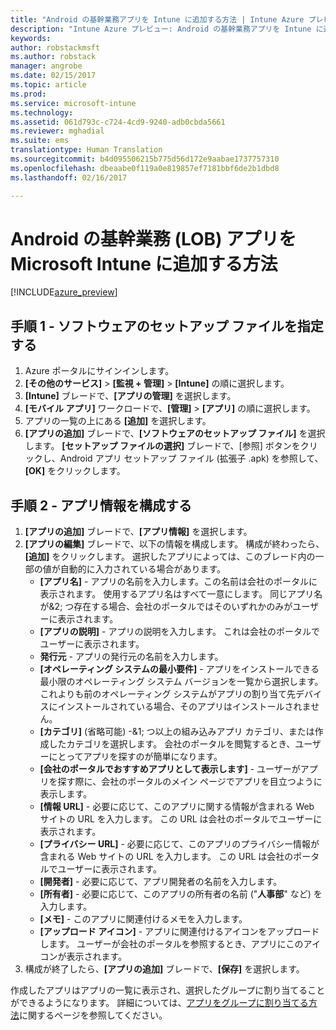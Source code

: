 ```yaml
---
title: "Android の基幹業務アプリを Intune に追加する方法 | Intune Azure プレビュー | Microsoft Docs"
description: "Intune Azure プレビュー: Android の基幹業務アプリを Intune に追加する方法について説明します。"
keywords: 
author: robstackmsft
ms.author: robstack
manager: angrobe
ms.date: 02/15/2017
ms.topic: article
ms.prod: 
ms.service: microsoft-intune
ms.technology: 
ms.assetid: 061d793c-c724-4cd9-9240-adb0cbda5661
ms.reviewer: mghadial
ms.suite: ems
translationtype: Human Translation
ms.sourcegitcommit: b4d095506215b775d56d172e9aabae1737757310
ms.openlocfilehash: dbeaabe0f119a0e819857ef7181bbf6de2b1dbd8
ms.lasthandoff: 02/16/2017

---
```


# <a name="how-to-add-android-line-of-business-lob-apps-to-microsoft-intune"></a>Android の基幹業務 (LOB) アプリを Microsoft Intune に追加する方法

[!INCLUDE[azure_preview](../includes/azure_preview.md)]


## <a name="step-1---specify-the-software-setup-file"></a>手順 1 - ソフトウェアのセットアップ ファイルを指定する

1. Azure ポータルにサインインします。
2. **[その他のサービス]** > **[監視 + 管理]** > **[Intune]** の順に選択します。
3. **[Intune]** ブレードで、**[アプリの管理]** を選択します。
4. **[モバイル アプリ]** ワークロードで、**[管理]** > **[アプリ]** の順に選択します。
5. アプリの一覧の上にある **[追加]** を選択します。
6. **[アプリの追加]** ブレードで、**[ソフトウェアのセットアップ ファイル]** を選択します。
**[セットアップ ファイルの選択]** ブレードで、[参照] ボタンをクリックし、Android アプリ セットアップ ファイル (拡張子 .apk) を参照して、**[OK]** をクリックします。

## <a name="step-2---configure-app-information"></a>手順 2 - アプリ情報を構成する

1. **[アプリの追加]** ブレードで、**[アプリ情報]** を選択します。
2. **[アプリの編集]** ブレードで、以下の情報を構成します。 構成が終わったら、**[追加]** をクリックします。 選択したアプリによっては、このブレード内の一部の値が自動的に入力されている場合があります。
    - **[アプリ名]** - アプリの名前を入力します。この名前は会社のポータルに表示されます。 使用するアプリ名はすべて一意にします。 同じアプリ名が&2; つ存在する場合、会社のポータルではそのいずれかのみがユーザーに表示されます。
    - **[アプリの説明]** - アプリの説明を入力します。 これは会社のポータルでユーザーに表示されます。
    - **発行元** - アプリの発行元の名前を入力します。
    - **[オペレーティング システムの最小要件]** - アプリをインストールできる最小限のオペレーティング システム バージョンを一覧から選択します。 これよりも前のオペレーティング システムがアプリの割り当て先デバイスにインストールされている場合、そのアプリはインストールされません。
    - **[カテゴリ]** (省略可能) -&1; つ以上の組み込みアプリ カテゴリ、または作成したカテゴリを選択します。 会社のポータルを閲覧するとき、ユーザーにとってアプリを探すのが簡単になります。
    - **[会社のポータルでおすすめアプリとして表示します]** - ユーザーがアプリを探す際に、会社のポータルのメイン ページでアプリを目立つように表示します。
    - **[情報 URL]** - 必要に応じて、このアプリに関する情報が含まれる Web サイトの URL を入力します。 この URL は会社のポータルでユーザーに表示されます。
    - **[プライバシー URL]** - 必要に応じて、このアプリのプライバシー情報が含まれる Web サイトの URL を入力します。 この URL は会社のポータルでユーザーに表示されます。
    - **[開発者]** - 必要に応じて、アプリ開発者の名前を入力します。
    - **[所有者]** - 必要に応じて、このアプリの所有者の名前 ("**人事部**" など) を入力します。
    - **[メモ]** - このアプリに関連付けるメモを入力します。
    - **[アップロード アイコン]** - アプリに関連付けるアイコンをアップロードします。 ユーザーが会社のポータルを参照するとき、アプリにこのアイコンが表示されます。
3. 構成が終了したら、**[アプリの追加]** ブレードで、**[保存]** を選択します。

作成したアプリはアプリの一覧に表示され、選択したグループに割り当てることができるようになります。 詳細については、[アプリをグループに割り当てる方法](/intune-azure/manage-apps/deploy-apps)に関するページを参照してください。

